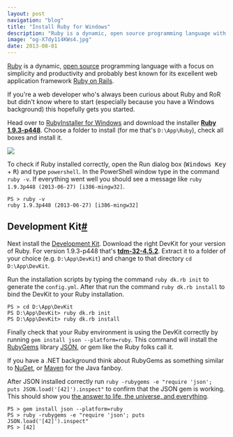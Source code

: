 ```yaml
---
layout: post
navigation: "blog"
title: "Install Ruby for Windows"
description: "Ruby is a dynamic, open source programming language with a focus on simplicity and productivity and probably best known for its excellent web application framework Ruby on Rails."
image: "og-X7dy114KWs4.jpg"
date: 2013-08-01
---
```


<a target="_blank" href="http://www.ruby-lang.org/">Ruby</a> is a dynamic, <a target="_blank" href="https://github.com/ruby/ruby">open source</a> programming language with a focus on simplicity and productivity and probably best known for its excellent web application framework <a target="_blank" href="http://rubyonrails.org/">Ruby on Rails</a>.

If you're a web developer who's always been curious about Ruby and RoR but didn't know where to start (especially because you have a Windows background) this hopefully gets you started.

Head over to <a target="_blank" href="http://rubyinstaller.org/">RubyInstaller for Windows</a> and download the installer <a target="_blank" href="http://dl.bintray.com/oneclick/rubyinstaller/rubyinstaller-1.9.3-p448.exe?direct">**Ruby 1.9.3-p448**</a>. Choose a folder to install (for me that's `D:\App\Ruby`), check all boxes and install it.

<img src="{{ site.url }}/content/img/install-ruby-for-windows-01.png"/>

To check if Ruby installed correctly, open the Run dialog box (<kbd>Windows Key</kbd> + <kbd>R</kbd>) and type `powershell`. In the PowerShell window type in the command `ruby -v`. If everything went well you should see a message like `ruby 1.9.3p448 (2013-06-27) [i386-mingw32]`.

```
PS > ruby -v
ruby 1.9.3p448 (2013-06-27) [i386-mingw32]
```

<h2 id="development-kit" class="has-permalink">Development Kit<a class="permalink" title="Permalink" href="#development-kit">#</a></h2>

Next install the <a target="_blank" href="https://github.com/oneclick/rubyinstaller/wiki/Development-Kit">Development Kit</a>. Download the right DevKit for your version of Ruby. For version 1.9.3-p448 that's <a target="_blank" href="https://github.com/downloads/oneclick/rubyinstaller/DevKit-tdm-32-4.5.2-20111229-1559-sfx.exe">**tdm-32-4.5.2**</a>. Extract it to a folder of your choice (e.g. `D:\App\DevKit`) and change to that directory `cd D:\App\DevKit`.

Run the installation scripts by typing the command `ruby dk.rb init` to generate the `config.yml`. After that run the command `ruby dk.rb install` to bind the DevKit to your Ruby installation.

```
PS > cd D:\App\DevKit
PS D:\App\DevKit> ruby dk.rb init
PS D:\App\DevKit> ruby dk.rb install
```

Finally check that your Ruby environment is using the DevKit correctly by running `gem install json --platform=ruby`. This command will install the <a target="_blank" href="http://rubygems.org/">RubyGems</a> library <a target="_blank" href="http://rubygems.org/gems/json">JSON</a>, or gem like the Ruby folks call it.

If you have a .NET background think about RubyGems as something similar to <a target="_blank" href="http://www.nuget.org/">NuGet</a>, or <a target="_blank" href="http://maven.apache.org/">Maven</a> for the Java fanboy.

After JSON installed correctly run `ruby -rubygems -e "require 'json'; puts JSON.load('[42]').inspect"` to confirm that the JSON gem is working. This should show you <a target="_blank" href="https://www.google.com/search?q=the+answer+to+life%2C+the+universe%2C+and+everything">the answer to life, the universe, and everything</a>.

```
PS > gem install json --platform=ruby
PS > ruby -rubygems -e "require 'json'; puts JSON.load('[42]').inspect"
PS > [42]
```
